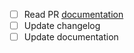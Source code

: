 * [ ] Read PR [documentation](https://github.com/ostis-ai/ostis-ps-lib/blob/main/_docs/CONTRIBUTING.md)
* [ ] Update changelog
* [ ] Update documentation
